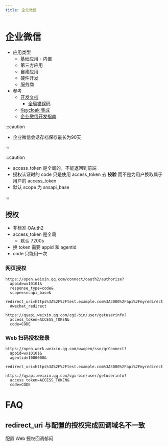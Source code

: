 ```yaml
---
title: 企业微信
---
```


# 企业微信

- 应用类型
  - 基础应用 - 内置
  - 第三方应用
  - 自建应用
  - 硬件开发
  - 服务商
- 参考
  - [开发文档](https://work.weixin.qq.com/api/doc/)
    - [全局错误码](https://work.weixin.qq.com/api/doc/90001/90148/90455)
  - [Keycloak 集成](https://www.kkzxak47.com/2019/07/30/使用企业微信登录keycloak/)
  - [企业微信开发指南](https://zhuanlan.zhihu.com/p/36320213)

:::caution

- 企业微信会话存档保存最长为90天

:::

:::caution

- access_token 是全局的，不能返回到前端
- 授权认证时的 code 只是使用 access_token 去 **校验** 而不是为用户换取属于用户的 access_token
- 默认 scope 为 snsapi_base

:::

## 授权

- 非标准 OAuth2
- access_token 是全局
  - 默认 7200s
- 换 token 需要 appid 和 agentid
- code 只能用一次

### 网页授权

```title="跳转授权"
https://open.weixin.qq.com/connect/oauth2/authorize?
  appid=wx10101&
  response_type=code&
  scope=snsapi_base&
  redirect_uri=https%3A%2F%2Ftest.example.com%3A3000%2Fapi%2Fmyredirect
  #wechat_redirect
```

```title="换取 Token"
https://qyapi.weixin.qq.com/cgi-bin/user/getuserinfo?
  access_token=ACCESS_TOKEN&
  code=CODE
```

### Web 扫码授权登录

```title="跳转授权"
https://open.work.weixin.qq.com/wwopen/sso/qrConnect?
  appid=wx10101&
  agentid=1000000&
  redirect_uri=https%3A%2F%2Ftest.example.com%3A3000%2Fapi%2Fmyredirect
```

```title="换取 Token"
https://qyapi.weixin.qq.com/cgi-bin/user/getuserinfo?
  access_token=ACCESS_TOKEN&
  code=CODE
```

# FAQ

## redirect_uri 与配置的授权完成回调域名不一致

配置 Web 授权回调郁闷
